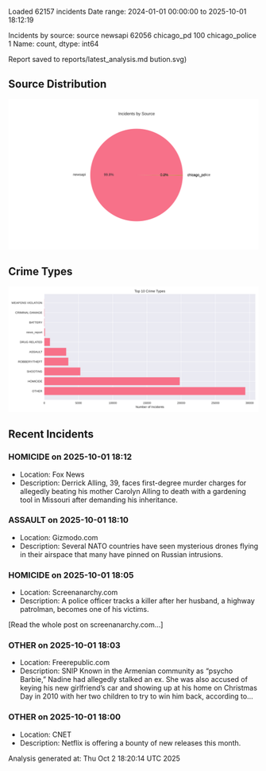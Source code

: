 
Loaded 62157 incidents
Date range: 2024-01-01 00:00:00 to 2025-10-01 18:12:19

Incidents by source:
source
newsapi           62056
chicago_pd          100
chicago_police        1
Name: count, dtype: int64

Report saved to reports/latest_analysis.md
bution.svg)

## Source Distribution
![Source Distribution](images/source_distribution.svg)

## Crime Types
![Crime Types](images/crime_types.svg)

## Recent Incidents

### HOMICIDE on 2025-10-01 18:12
- Location: Fox News
- Description: Derrick Alling, 39, faces first-degree murder charges for allegedly beating his mother Carolyn Alling to death with a gardening tool in Missouri after demanding his inheritance.


### ASSAULT on 2025-10-01 18:10
- Location: Gizmodo.com
- Description: Several NATO countries have seen mysterious drones flying in their airspace that many have pinned on Russian intrusions.


### HOMICIDE on 2025-10-01 18:05
- Location: Screenanarchy.com
- Description: A police officer tracks a killer after her husband, a highway patrolman, becomes one of his victims.
 
 [Read the whole post on screenanarchy.com...]


### OTHER on 2025-10-01 18:03
- Location: Freerepublic.com
- Description: SNIP Known in the Armenian community as “psycho Barbie,” Nadine had allegedly stalked an ex. She was also accused of keying his new girlfriend’s car and showing up at his home on Christmas Day in 2010 with her two children to try to win him back, according to…


### OTHER on 2025-10-01 18:00
- Location: CNET
- Description: Netflix is offering a bounty of new releases this month.

Analysis generated at: Thu Oct  2 18:20:14 UTC 2025
